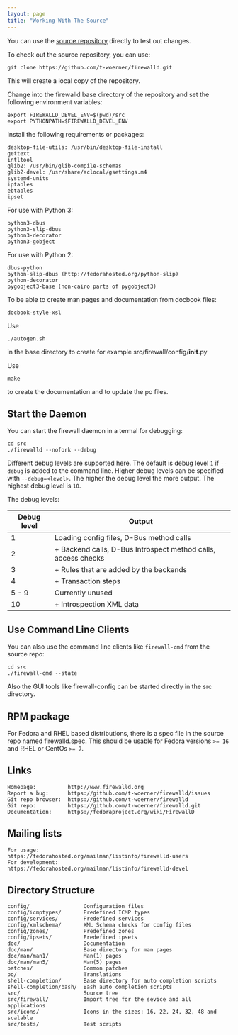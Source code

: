 ```yaml
---
layout: page
title: "Working With The Source"
---
```


You can use the [source repository](https://github.com/t-woerner/firewalld) directly to test out changes.

To check out the source repository, you can use:

    git clone https://github.com/t-woerner/firewalld.git

This will create a local copy of the repository.

Change into the firewalld base directory of the repository and set the following environment variables:

    export FIREWALLD_DEVEL_ENV=$(pwd)/src
    export PYTHONPATH=$FIREWALLD_DEVEL_ENV

Install the following requirements or packages:

    desktop-file-utils: /usr/bin/desktop-file-install
    gettext
    intltool
    glib2: /usr/bin/glib-compile-schemas
    glib2-devel: /usr/share/aclocal/gsettings.m4
    systemd-units
    iptables
    ebtables
    ipset

For use with Python 3:

    python3-dbus
    python3-slip-dbus
    python3-decorator
    python3-gobject

For use with Python 2:

    dbus-python
    python-slip-dbus (http://fedorahosted.org/python-slip)
    python-decorator
    pygobject3-base (non-cairo parts of pygobject3)

To be able to create man pages and documentation from docbook files:

    docbook-style-xsl


Use

    ./autogen.sh

in the base directory to create for example src/firewall/config/__init__.py

Use

    make

to create the documentation and to update the po files.

## Start the Daemon

You can start the firewall daemon in a termal for debugging:

    cd src
    ./firewalld --nofork --debug

Different debug levels are supported here. The default is debug level `1` if `--debug` is added to the command line. Higher debug levels can be specified with `--debug=<level>`. The higher the debug level the more output. The highest debug level is `10`.

The debug levels:

| Debug level | Output      |
| ----------- | ----------- |
|           1 | Loading config files, D-Bus method calls |
|           2 | + Backend calls, D-Bus Introspect method calls, access checks |
|           3 | + Rules that are added by the backends |
|           4 | + Transaction steps |
|       5 - 9 | Currently unused
|          10 | + Introspection XML data |

## Use Command Line Clients

You can also use the command line clients like `firewall-cmd` from the source repo:

    cd src
    ./firewall-cmd --state

Also the GUI tools like firewall-config can be started directly in the src directory.


## RPM package

For Fedora and RHEL based distributions, there is a spec file in the source repo named firewalld.spec. This should be usable for Fedora versions `>= 16` and RHEL or CentOs `>= 7`.


## Links

    Homepage:          http://www.firewalld.org
    Report a bug:      https://github.com/t-woerner/firewalld/issues
    Git repo browser:  https://github.com/t-woerner/firewalld
    Git repo:          https://github.com/t-woerner/firewalld.git
    Documentation:     https://fedoraproject.org/wiki/FirewallD


## Mailing lists

    For usage:         https://fedorahosted.org/mailman/listinfo/firewalld-users
    For development:   https://fedorahosted.org/mailman/listinfo/firewalld-devel


## Directory Structure

    config/                 Configuration files
    config/icmptypes/       Predefined ICMP types
    config/services/        Predefined services
    config/xmlschema/       XML Schema checks for config files
    config/zones/           Predefined zones
    config/ipsets/          Predefined ipsets
    doc/                    Documentation
    doc/man/                Base directory for man pages
    doc/man/man1/           Man(1) pages
    doc/man/man5/           Man(5) pages
    patches/                Common patches
    po/                     Translations
    shell-completion/       Base directory for auto completion scripts
    shell-completion/bash/  Bash auto completion scripts
    src/                    Source tree
    src/firewall/           Import tree for the sevice and all applications
    src/icons/              Icons in the sizes: 16, 22, 24, 32, 48 and scalable
    src/tests/              Test scripts
